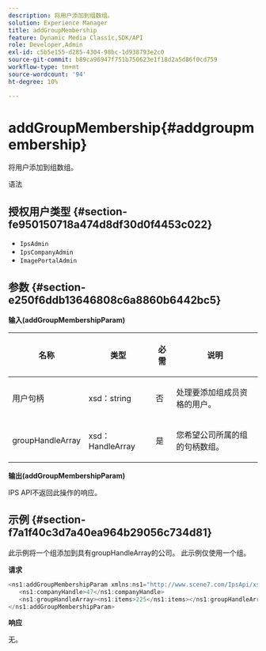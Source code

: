 ```yaml
---
description: 将用户添加到组数组。
solution: Experience Manager
title: addGroupMembership
feature: Dynamic Media Classic,SDK/API
role: Developer,Admin
exl-id: c5b5e155-d285-4304-98bc-1d938793e2c0
source-git-commit: b89ca96947f751b750623e1f18d2a5d86f0cd759
workflow-type: tm+mt
source-wordcount: '94'
ht-degree: 10%

---
```


# addGroupMembership{#addgroupmembership}

将用户添加到组数组。

语法

## 授权用户类型 {#section-fe950150718a474d8df30d0f4453c022}

* `IpsAdmin`
* `IpsCompanyAdmin`
* `ImagePortalAdmin`

## 参数 {#section-e250f6ddb13646808c6a8860b6442bc5}

**输入(addGroupMembershipParam)**

<table id="table_71AD8902E4854CA5A12379DBA4DF17C7"> 
 <thead> 
  <tr> 
   <th colname="col1" class="entry"> <p>名称 </p> </th> 
   <th colname="col2" class="entry"> <p>类型 </p> </th> 
   <th colname="col3" class="entry"> <p>必需 </p> </th> 
   <th colname="col4" class="entry"> <p>说明 </p> </th> 
  </tr> 
 </thead>
 <tbody> 
  <tr> 
   <td colname="col1"> <span class="codeph"> <span class="varname">用户句柄</span> </span> </td> 
   <td colname="col2"> <span class="codeph"> xsd：string</span> </td> 
   <td colname="col3"> <p>否 </p> </td> 
   <td colname="col4"> <p>处理要添加组成员资格的用户。 </p> </td> 
  </tr> 
  <tr> 
   <td colname="col1"> <span class="codeph"> <span class="varname"> groupHandleArray</span> </span> </td> 
   <td colname="col2"> <span class="codeph"> xsd：HandleArray</span> </td> 
   <td colname="col3"> <p>是 </p> </td> 
   <td colname="col4"> <p>您希望公司所属的组的句柄数组。 </p> </td> 
  </tr> 
 </tbody> 
</table>

**输出(addGroupMembershipParam)**

IPS API不返回此操作的响应。

## 示例 {#section-f7a1f40c3d7a40ea964b29056c734d81}

此示例将一个组添加到具有groupHandleArray的公司。 此示例仅使用一个组。

**请求**

```java {.line-numbers}
<ns1:addGroupMembershipParam xmlns:ns1="http://www.scene7.com/IpsApi/xsd">
   <ns1:companyHandle>47</ns1:companyHandle>
   <ns1:groupHandleArray><ns1:items>225</ns1:items></ns1:groupHandleArray>
</ns1:addGroupMembershipParam>
```

**响应**

无。
